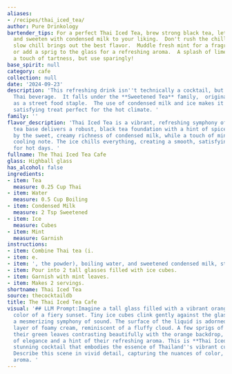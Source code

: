 ```yaml
---
aliases:
- /recipes/thai_iced_tea/
author: Pure Drinkology
bartender_tips: For a perfect Thai Iced Tea, brew strong black tea, let it cool completely,
  and sweeten with condensed milk to your liking.  Don't rush the chilling -  a long,
  slow chill brings out the best flavor.  Muddle fresh mint for a fragrant garnish,
  or add a sprig to the glass for a refreshing aroma.  A splash of lime juice adds
  a touch of tartness, but use sparingly!
base_spirit: null
category: cafe
collection: null
date: '2024-09-23'
description: 'This refreshing drink isn''t technically a cocktail, but rather a popular
  Thai beverage.  It falls under the **Sweetened Tea** family,  originating in Thailand
  as a street food staple.  The use of condensed milk and ice makes it a cool and
  satisfying treat perfect for the hot climate. '
family: ''
flavor_description: 'Thai Iced Tea is a vibrant, refreshing symphony of flavors. The
  tea base delivers a robust, black tea foundation with a hint of spice. This is tempered
  by the sweet, creamy richness of condensed milk, while a touch of mint adds a refreshing,
  cooling note. The ice chills everything, creating a smooth, satisfying drink perfect
  for hot days. '
fullname: The Thai Iced Tea Cafe
glass: Highball glass
has_alcohol: false
ingredients:
- item: Tea
  measure: 0.25 Cup Thai
- item: Water
  measure: 0.5 Cup Boiling
- item: Condensed Milk
  measure: 2 Tsp Sweetened
- item: Ice
  measure: Cubes
- item: Mint
  measure: Garnish
instructions:
- item: Combine Thai tea (i.
- item: e.
- item: ', the powder), boiling water, and sweetened condensed milk, stir until blended.'
- item: Pour into 2 tall glasses filled with ice cubes.
- item: Garnish with mint leaves.
- item: Makes 2 servings.
shortname: Thai Iced Tea
source: thecocktaildb
title: The Thai Iced Tea Cafe
visual: '## LLM Prompt:Imagine a tall glass filled with a vibrant orange liquid, the
  color of a fiery sunset. Tiny ice cubes clink gently against the glass, creating
  a mesmerizing symphony of sound. The surface of the liquid is adorned with a delicate
  layer of foamy cream, reminiscent of a fluffy cloud. A few sprigs of fresh mint,
  their green leaves contrasting beautifully with the orange backdrop, add a touch
  of elegance and a hint of their refreshing aroma. This is **Thai Iced Tea**, a visually
  stunning cocktail that embodies the essence of Thailand''s vibrant culture and flavors.
  Describe this scene in vivid detail, capturing the nuances of color, texture, and
  aroma. '
---
```



